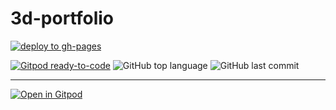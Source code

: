 # 3d-portfolio


[![deploy to gh-pages](https://github.com/djsnipa1/3d-portfolio/actions/workflows/deploy.yml/badge.svg?branch=main&event=push)](https://github.com/djsnipa1/3d-portfolio/actions/workflows/deploy.yml)



[![Gitpod ready-to-code](https://img.shields.io/badge/Gitpod-ready--to--code-blue?logo=gitpod)](https://gitpod.io/#https://github.com/djsnipa1/3d-portfolio)
![GitHub top language](https://img.shields.io/github/languages/top/djsnipa1/3d-porfolioo)
![GitHub last commit](https://img.shields.io/github/last-commit/djsnipa1/3d-portfolio)

---

[![Open in Gitpod](https://gitpod.io/button/open-in-gitpod.svg)](https://gitpod.io/#https://github.com/djsnipa1/3d-portfolio)


